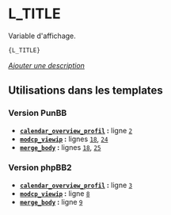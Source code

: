 # L_TITLE


Variable d'affichage.

```html
{L_TITLE}
```

[*Ajouter une description*](https://fa-tvars.appspot.com/var/L_TITLE)

## Utilisations dans les templates

### Version PunBB
* __[`calendar_overview_profil`](../tpl/var/punbb/calendar_overview_profil.md#readme) :__ ligne [`2`](../tpl/src/punbb/calendar_overview_profil.tpl#L2)
* __[`modcp_viewip`](../tpl/var/punbb/modcp_viewip.md#readme) :__ lignes [`18`](../tpl/src/punbb/modcp_viewip.tpl#L18), [`24`](../tpl/src/punbb/modcp_viewip.tpl#L24)
* __[`merge_body`](../tpl/var/punbb/merge_body.md#readme) :__ lignes [`18`](../tpl/src/punbb/merge_body.tpl#L18), [`25`](../tpl/src/punbb/merge_body.tpl#L25)

### Version phpBB2
* __[`calendar_overview_profil`](../tpl/var/subsilver/calendar_overview_profil.md#readme) :__ ligne [`3`](../tpl/src/subsilver/calendar_overview_profil.tpl#L3)
* __[`modcp_viewip`](../tpl/var/subsilver/modcp_viewip.md#readme) :__ ligne [`8`](../tpl/src/subsilver/modcp_viewip.tpl#L8)
* __[`merge_body`](../tpl/var/subsilver/merge_body.md#readme) :__ ligne [`9`](../tpl/src/subsilver/merge_body.tpl#L9)